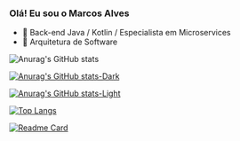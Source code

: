 ### Olá!  Eu sou o Marcos Alves

- 🔭 Back-end Java / Kotlin / Especialista em Microservices
- 🌱 Arquitetura de Software

![Anurag's GitHub stats](https://github-readme-stats.vercel.app/api?username=engmarcosalves&show_icons=true&theme=radical)  

[![Anurag's GitHub stats-Dark](https://github-readme-stats.vercel.app/api?username=engmarcosalves&show_icons=true&theme=dark#gh-dark-mode-only)](https://github.com/anuraghazra/github-readme-stats#gh-dark-mode-only)

[![Anurag's GitHub stats-Light](https://github-readme-stats.vercel.app/api?username=engmarcosalvesa&show_icons=true&theme=default#gh-light-mode-only)](https://github.com/anuraghazra/github-readme-stats#gh-light-mode-only)

[![Top Langs](https://github-readme-stats.vercel.app/api/top-langs/?username=engmarcosalves&theme=radical)](https://github.com/anuraghazra/github-readme-stats)

[![Readme Card](https://github-readme-stats.vercel.app/api/pin/?username=anuraghazra&repo=github-readme-stats)](https://github.com/anuraghazra/github-readme-stats)

